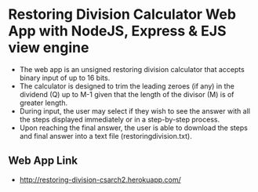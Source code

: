 # Restoring Division Calculator Web App with NodeJS, Express & EJS view engine

* The web app is an unsigned restoring division calculator that accepts binary input of up to 16 bits.
* The calculator is designed to trim the leading zeroes (if any) in the dividend (Q) up to M-1 given that the length of the divisor (M) is of greater length.
* During input, the user may select if they wish to see the answer with all the steps displayed immediately or in a step-by-step process.
* Upon reaching the final answer, the user is able to download the steps and final answer into a text file (restoringdivision.txt).


## Web App Link
* http://restoring-division-csarch2.herokuapp.com/